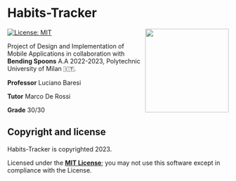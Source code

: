 # Habits-Tracker
[![License: MIT][license-image]][license]
<img src="https://github.com/ManuMerlo/Habits-Tracker-Inghilleri-Merlo/assets/100409388/7be4dbd2-1598-4c63-8040-82e0171d0b27" width=190px height=190px align="right"/>

Project of Design and Implementation of Mobile Applications in collaboration with **Bending Spoons** A.A 2022-2023, Polytechnic University of Milan 🇮🇹.

**Professor** Luciano Baresi

**Tutor** Marco De Rossi

**Grade** 30/30


## Copyright and license

Habits-Tracker is copyrighted 2023.

Licensed under the **[MIT License](https://github.com/ManuMerlo/Habits-Tracker-Inghilleri-Merlo/blob/main/LICENSE)**;
you may not use this software except in compliance with the License.

[license]: https://github.com/ManuMerlo/Habits-Tracker-Inghilleri-Merlo/blob/main/LICENSE
[license-image]: https://img.shields.io/badge/License-MIT-blue.svg

